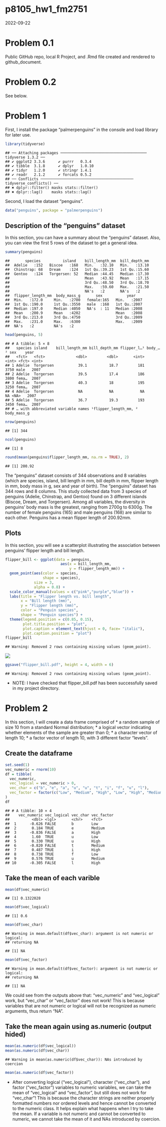 p8105_hw1_fm2751
================
2022-09-22

# Problem 0.1

Public GitHub repo, local R Project, and .Rmd file created and rendered
to github_document.

# Problem 0.2

See below.

# Problem 1

First, I install the package “palmerpenguins” in the console and load
library for later use.

``` r
library(tidyverse)
```

    ## ── Attaching packages ─────────────────────────────────────── tidyverse 1.3.2 ──
    ## ✔ ggplot2 3.3.6      ✔ purrr   0.3.4 
    ## ✔ tibble  3.1.8      ✔ dplyr   1.0.10
    ## ✔ tidyr   1.2.0      ✔ stringr 1.4.1 
    ## ✔ readr   2.1.2      ✔ forcats 0.5.2 
    ## ── Conflicts ────────────────────────────────────────── tidyverse_conflicts() ──
    ## ✖ dplyr::filter() masks stats::filter()
    ## ✖ dplyr::lag()    masks stats::lag()

Second, I load the dataset “penguins”.

``` r
data("penguins", package = "palmerpenguins")
```

## Description of the “penguins” dataset

In this section, you can have a summary about the “penguins” dataset.
Also, you can view the first 5 rows of the dataset to get a general
idea.

``` r
summary(penguins)
```

    ##       species          island    bill_length_mm  bill_depth_mm  
    ##  Adelie   :152   Biscoe   :168   Min.   :32.10   Min.   :13.10  
    ##  Chinstrap: 68   Dream    :124   1st Qu.:39.23   1st Qu.:15.60  
    ##  Gentoo   :124   Torgersen: 52   Median :44.45   Median :17.30  
    ##                                  Mean   :43.92   Mean   :17.15  
    ##                                  3rd Qu.:48.50   3rd Qu.:18.70  
    ##                                  Max.   :59.60   Max.   :21.50  
    ##                                  NA's   :2       NA's   :2      
    ##  flipper_length_mm  body_mass_g       sex           year     
    ##  Min.   :172.0     Min.   :2700   female:165   Min.   :2007  
    ##  1st Qu.:190.0     1st Qu.:3550   male  :168   1st Qu.:2007  
    ##  Median :197.0     Median :4050   NA's  : 11   Median :2008  
    ##  Mean   :200.9     Mean   :4202                Mean   :2008  
    ##  3rd Qu.:213.0     3rd Qu.:4750                3rd Qu.:2009  
    ##  Max.   :231.0     Max.   :6300                Max.   :2009  
    ##  NA's   :2         NA's   :2

``` r
head(penguins, 5)
```

    ## # A tibble: 5 × 8
    ##   species island    bill_length_mm bill_depth_mm flipper_l…¹ body_…² sex    year
    ##   <fct>   <fct>              <dbl>         <dbl>       <int>   <int> <fct> <int>
    ## 1 Adelie  Torgersen           39.1          18.7         181    3750 male   2007
    ## 2 Adelie  Torgersen           39.5          17.4         186    3800 fema…  2007
    ## 3 Adelie  Torgersen           40.3          18           195    3250 fema…  2007
    ## 4 Adelie  Torgersen           NA            NA            NA      NA <NA>   2007
    ## 5 Adelie  Torgersen           36.7          19.3         193    3450 fema…  2007
    ## # … with abbreviated variable names ¹​flipper_length_mm, ²​body_mass_g

``` r
nrow(penguins)
```

    ## [1] 344

``` r
ncol(penguins)
```

    ## [1] 8

``` r
round(mean(penguins$flipper_length_mm, na.rm = TRUE), 2)
```

    ## [1] 200.92

The “penguins” dataset consists of 344 observations and 8 variables
(which are species, island, bill length in mm, bill depth in mm, flipper
length in mm, body mass in g, sex and year of birth). The “penguins”
dataset has 344 rows and 8 columns. This study collected data from 3
species of penguins (Adelie, Chinstrap, and Gentoo) found on 3 different
islands (Biscoe, Dream, and Torgersen). Among all variables, the
diversity in penguins’ body mass is the greatest, ranging from 2700g to
6300g. The number of female penguins (165) and male penguins (168) are
similar to each other. Penguins has a mean flipper length of 200.92mm.

## Plots

In this section, you will see a scatterplot illustrating the association
between penguins’ flipper length and bill length.

``` r
flipper_bill <- ggplot(data = penguins,
                         aes(x = bill_length_mm,
                             y = flipper_length_mm)) +
  geom_point(aes(color = species, 
                 shape = species),
             size = 3,
             alpha = 0.8) +
  scale_color_manual(values = c("pink","purple","blue")) +
  labs(title = "Flipper length vs. bill length",
       x = "Bill length (mm)",
       y = "Flipper length (mm)",
       color = "Penguin species",
       shape = "Penguin species") +
  theme(legend.position = c(0.85, 0.15),
        plot.title.position = "plot",
        plot.caption = element_text(hjust = 0, face= "italic"),
        plot.caption.position = "plot")
flipper_bill
```

    ## Warning: Removed 2 rows containing missing values (geom_point).

![](p8105_hw1_fm2751_files/figure-gfm/Plot-1.png)<!-- -->

``` r
ggsave("flipper_bill.pdf", height = 4, width = 6)
```

    ## Warning: Removed 2 rows containing missing values (geom_point).

-   NOTE: I have checked that flipper_bill.pdf has been successfully
    saved in my project directory.

# Problem 2

In this section, I will create a data frame comprised of \* a random
sample of size 10 from a standard Normal distribution; \* a logical
vector indicating whether elements of the sample are greater than 0; \*
a character vector of length 10; \* a factor vector of length 10, with 3
different factor “levels”.

## Create the dataframe

``` r
set.seed(1)
vec_numeric = rnorm(10)
df = tibble(
  vec_numeric,
  vec_logical = vec_numeric > 0,
  vec_char = c("b", "e", "a", "u", "u", "t", "i", "f", "u", "l"),
  vec_factor = factor(c("Low", "Medium", "High", "Low", "High", "Medium", "High", "Low", "Medium", "High"))
)
df
```

    ## # A tibble: 10 × 4
    ##    vec_numeric vec_logical vec_char vec_factor
    ##          <dbl> <lgl>       <chr>    <fct>     
    ##  1      -0.626 FALSE       b        Low       
    ##  2       0.184 TRUE        e        Medium    
    ##  3      -0.836 FALSE       a        High      
    ##  4       1.60  TRUE        u        Low       
    ##  5       0.330 TRUE        u        High      
    ##  6      -0.820 FALSE       t        Medium    
    ##  7       0.487 TRUE        i        High      
    ##  8       0.738 TRUE        f        Low       
    ##  9       0.576 TRUE        u        Medium    
    ## 10      -0.305 FALSE       l        High

## Take the mean of each varible

``` r
mean(df$vec_numeric)
```

    ## [1] 0.1322028

``` r
mean(df$vec_logical)
```

    ## [1] 0.6

``` r
mean(df$vec_char)
```

    ## Warning in mean.default(df$vec_char): argument is not numeric or logical:
    ## returning NA

    ## [1] NA

``` r
mean(df$vec_factor)
```

    ## Warning in mean.default(df$vec_factor): argument is not numeric or logical:
    ## returning NA

    ## [1] NA

We could see from the outputs above that: “vec_numeric” and
“vec_logical” work, but “vec_char” or “vec_factor” does not work! This
is because variables that are not numeric or logical will not be
recognized as numeric arguments, thus return “NA”.

## Take the mean again using as.numeric (output hided)

``` r
mean(as.numeric(df$vec_logical))
mean(as.numeric(df$vec_char))
```

    ## Warning in mean(as.numeric(df$vec_char)): NAs introduced by coercion

``` r
mean(as.numeric(df$vec_factor))
```

-   After converting logical (“vec_logical”), character (“vec_char”),
    and factor (“vec_factor”) variables to numeric variables, we can
    take the mean of “vec_logical” and “vec_factor”, but still does not
    work for “vec_char”! This is because the character strings are
    neither properly formatted numbers nor ordered levels and hence
    cannot be converted to the numeric class. It helps explain what
    happens when I try to take the mean. If a variable is not numeric
    and cannot be converted to numeric, we cannot take the mean of it
    and NAs introduced by coercion.
